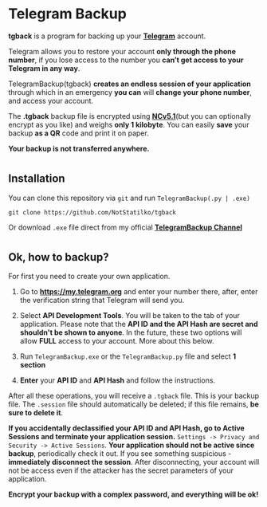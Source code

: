# <h1> Telegram Backup

**tgback** is a program for backing up your [**Telegram**](https://telegram.org) account.

Telegram allows you to restore your account **only through the phone number**, if you lose access to the number
you **can’t get access to your Telegram in any way**.

TelegramBackup(tgback) **creates an endless session of your application** through which in an emergency **you can**
will **change your phone number**, and access your account.

The **.tgback** backup file is encrypted using [**NCv5.1**](https://github.com/NotStatilko/NonCipher)(but you can optionally encrypt as you like) and weighs **only 1 kilobyte**. You can easily **save** your backup **as a QR** code and print it on paper.

**Your backup is not transferred anywhere.**

# <h2> Installation
You can clone this repository via `git` and run `TelegramBackup(.py | .exe)`
```
git clone https://github.com/NotStatilko/tgback
```
Or download `.exe` file direct from my official [**TelegramBackup Channel**](https://t.me/nontgback)
# <h2> Ok, how to backup?
  
For first you need to create your own application.

1) Go to **https://my.telegram.org** and enter your number there, after, enter the verification string that Telegram will send you.
2) Select **API Development Tools**. You will be taken to the tab of your application.
Please note that the **API ID and the API Hash are secret and shouldn't be shown to anyone**. In the future, these two options will allow **FULL** access to your account. More about this below.

3) Run `TelegramBackup.exe` or the `TelegramBackup.py` file and select **1 section**
4) **Enter** your **API ID** and **API Hash** and follow the instructions.

After all these operations, you will receive a `.tgback` file. This is your backup file. The `.session` file should automatically be deleted; if this file remains, **be sure to delete it**.

**If you accidentally declassified your API ID and API Hash, go to Active Sessions and terminate your application session.**
`Settings -> Privacy and Security -> Active Sessions`. **Your application should not be active since backup**, periodically
check it out. If you see something suspicious - **immediately disconnect the session**. After disconnecting, your account will not be
access even if the attacker has the secret parameters of your application.

**Encrypt your backup with a complex password, and everything will be ok!**
